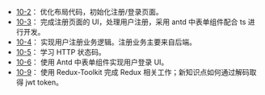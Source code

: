 + [10-2](https://github.com/Ethereal-bang/React_TS/tree/main/Ch_10%E3%80%90%E9%A1%B6%E9%83%A8%E5%AF%BC%E8%88%AA%E3%80%91%E7%94%A8%E6%88%B7%E7%99%BB%E5%BD%95/10-2%E3%80%90%E5%B8%83%E5%B1%80%E9%87%8D%E6%9E%84%E3%80%91%E9%A1%B5%E9%9D%A2%E5%B8%83%E5%B1%80)：
  优化布局代码，初始化注册/登录页面。
+ [10-3](https://github.com/Ethereal-bang/React_TS/tree/main/Ch_10%E3%80%90%E9%A1%B6%E9%83%A8%E5%AF%BC%E8%88%AA%E3%80%91%E7%94%A8%E6%88%B7%E7%99%BB%E5%BD%95/10-3%E3%80%90%E6%B3%A8%E5%86%8C%E9%A1%B5%E9%9D%A2%E3%80%91Antd%20%2B%20TS%20%E8%A1%A8%E5%8D%95%E5%A4%84%E7%90%86)：
  完成注册页面的 UI，处理用户注册，采用 antd 中表单组件配合 ts 进行开发。
+ [10-4](https://github.com/Ethereal-bang/React_TS/tree/main/Ch_10%E3%80%90%E9%A1%B6%E9%83%A8%E5%AF%BC%E8%88%AA%E3%80%91%E7%94%A8%E6%88%B7%E7%99%BB%E5%BD%95/10-4%E3%80%90%E6%B3%A8%E5%86%8C%E9%A1%B5%E9%9D%A2%E3%80%91%E6%B3%A8%E5%86%8C%E4%B8%9A%E5%8A%A1%E9%80%BB%E8%BE%91%E5%A4%84%E7%90%86)：
  实现用户注册业务逻辑。注册业务主要来自后端。
+ [10-5](https://github.com/Ethereal-bang/React_TS/tree/main/Ch_10%E3%80%90%E9%A1%B6%E9%83%A8%E5%AF%BC%E8%88%AA%E3%80%91%E7%94%A8%E6%88%B7%E7%99%BB%E5%BD%95/10-5%E3%80%90%E6%A6%82%E5%BF%B5%E7%90%86%E8%A7%A3%E3%80%91Status%20Code)：
  学习 HTTP 状态码。
+ [10-6](https://github.com/Ethereal-bang/React_TS/tree/main/Ch_10%E3%80%90%E9%A1%B6%E9%83%A8%E5%AF%BC%E8%88%AA%E3%80%91%E7%94%A8%E6%88%B7%E7%99%BB%E5%BD%95/10-6%E3%80%90%E7%99%BB%E5%BD%95%E9%A1%B5%E9%9D%A2%E3%80%91%E7%94%A8%E6%88%B7%E7%99%BB%E5%BD%95%E8%A1%A8%E5%8D%95%E4%B8%8E%E5%B8%83%E5%B1%80)：
  使用 Antd 中表单组件实现用户登录 UI。
+ [10-9](https://github.com/Ethereal-bang/React_TS/tree/main/Ch_10%E3%80%90%E9%A1%B6%E9%83%A8%E5%AF%BC%E8%88%AA%E3%80%91%E7%94%A8%E6%88%B7%E7%99%BB%E5%BD%95/10-9%E3%80%90%E7%99%BB%E5%BD%95%E9%A1%B5%E9%9D%A2%E3%80%91SignIn%20%E7%99%BB%E5%BD%95%E4%B8%9A%E5%8A%A1)：
  使用 Redux-Toolkit 完成 Redux 相关工作；新知识点如何通过解码取得 jwt token。
